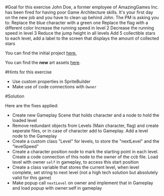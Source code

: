 #Goal for this exercise
John Doe, a former employee of AmazingGames Inc. has been fired for having poor Game Architecture skills. It's your first day on the new job and you have to clean up behind John. The PM is asking you to:
Replace the blue character with a green one
Replace the flag with a different color
Increase the running speed in level 2
Decrease the running speed in level 3
Reduce the jump height in all levels
Add 5 collectible stars to each level, add a label to the screen that displays the amount of collected stars 

You can find the initial project [here.](https://github.com/MakeGamesWithUs/JumpAndRunArchitecture/archive/master.zip)

You can find the **new** art assets [here](https://s3.amazonaws.com/mgwu-misc/Summer+Academy/ArchitectureExcercise/NewAssets.zip).

#Hints for this exercise

- Use custom properties in SpriteBuilder
- Make use of code connections with `Owner` 

#Solution

Here are the fixes applied:

- Create new Gameplay Scene that holds character and a node to hold the loaded level
- Remove redundant objects from Levels (Main character, flag) and create seperate files, or in case of character add to Gameplay. Add a level node to the Gameplay
- Create a custom class "Level" for levels, to store the "nextLevel" and the "levelSpeed"
- Create a character position node to mark the starting point in each level. Create a code connection of this node to the owner of the ccb file. Load level with owner `self` in gameplay, to access this start position
- Create a class variable that stores the current level, when level complete, set string to next level (not a high tech solution but absolutely valid for this game)
- Make popup call `nextLevel` on owner and implement that in Gameplay and load popup with owner:self in gameplay